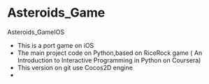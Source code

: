 Asteroids_Game
==============

Asteroids_GameIOS
- This is a port game on iOS
- The main project code on Python,based on RiceRock game ( An Introduction to Interactive Programming in Python  on Coursera)
- This version on git use Cocos2D engine 
- 
